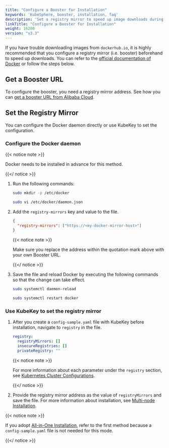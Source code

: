 ```yaml
---
title: "Configure a Booster for Installation"
keywords: 'KubeSphere, booster, installation, faq'
description: 'Set a registry mirror to speed up image downloads during installation.'
linkTitle: "Configure a Booster for Installation"
weight: 16200
version: "v3.3"
---
```


If you have trouble downloading images from `dockerhub.io`, it is highly recommended that you configure a registry mirror (i.e. booster) beforehand to speed up downloads. You can refer to the [official documentation of Docker](https://docs.docker.com/registry/recipes/mirror/#configure-the-docker-daemon) or follow the steps below.

## Get a Booster URL

To configure the booster, you need a registry mirror address. See how you can [get a booster URL from Alibaba Cloud](https://www.alibabacloud.com/help/doc-detail/60750.htm?spm=a2c63.p38356.b99.18.4f4133f0uTKb8S).

## Set the Registry Mirror

You can configure the Docker daemon directly or use KubeKey to set the configuration.

### Configure the Docker daemon

{{< notice note >}}

Docker needs to be installed in advance for this method.

{{</ notice >}} 

1. Run the following commands:

   ```bash
   sudo mkdir -p /etc/docker
   ```

   ```bash
   sudo vi /etc/docker/daemon.json
   ```

2. Add the `registry-mirrors` key and value to the file.

   ```json
   {
     "registry-mirrors": ["https://<my-docker-mirror-host>"]
   }
   ```

   {{< notice note >}} 

   Make sure you replace the address within the quotation mark above with your own Booster URL.

   {{</ notice >}}

3. Save the file and reload Docker by executing the following commands so that the change can take effect.

   ```bash
   sudo systemctl daemon-reload
   ```

   ```bash
   sudo systemctl restart docker
   ```

### Use KubeKey to set the registry mirror

1. After you create a `config-sample.yaml` file with KubeKey before installation, navigate to `registry` in the file.

   ```yaml
   registry:
     registryMirrors: []
     insecureRegistries: []
     privateRegistry: ""
   ```

   {{< notice note >}}

   For more information about each parameter under the `registry` section, see [Kubernetes Cluster Configurations](../../../installing-on-linux/introduction/vars/).

   {{</ notice >}} 

2. Provide the registry mirror address as the value of `registryMirrors` and save the file. For more information about installation, see [Multi-node Installation](../../../installing-on-linux/introduction/multioverview/). 

{{< notice note >}}

If you adopt [All-in-One Installation](../../../quick-start/all-in-one-on-linux/), refer to the first method because a `config-sample.yaml` file is not needed for this mode.

{{</ notice >}} 